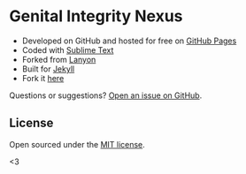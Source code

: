 # Genital Integrity Nexus

* Developed on GitHub and hosted for free on [GitHub Pages](https://pages.github.com)
* Coded with [Sublime Text](http://sublimetext.com)
* Forked from [Lanyon](https://github.com/poole/lanyon)
* Built for [Jekyll](http://jekyllrb.com)
* Fork it  [here](https://github.com/duckartes/duckartes.github.io/)


Questions or suggestions? [Open an issue on GitHub](https://github.com/duckartes/duckartes.github.io/ssues/new).


## License

Open sourced under the [MIT license](LICENSE.md).

<3
